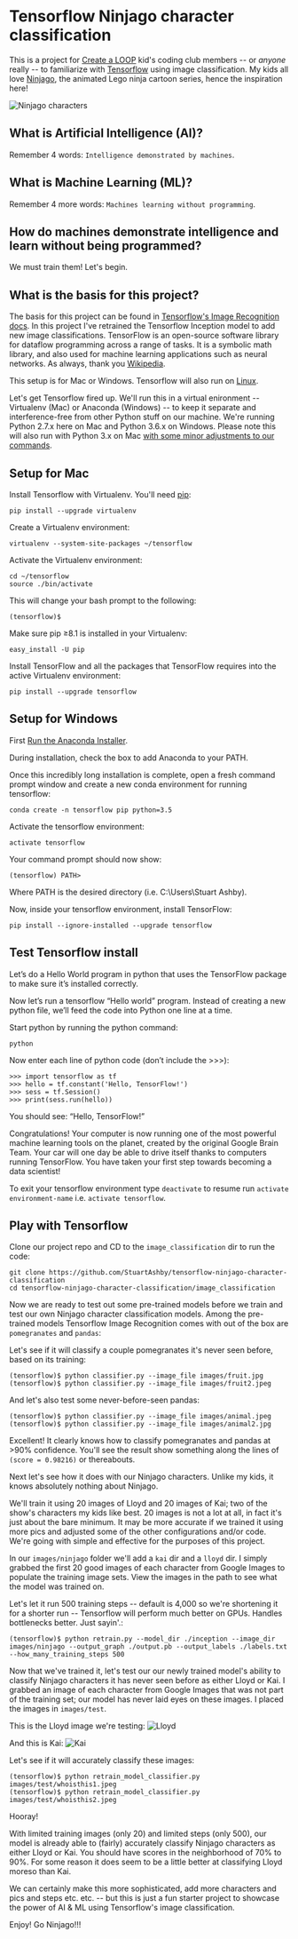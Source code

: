 # Tensorflow Ninjago character classification
This is a project for [Create a LOOP](https://createaloop.org/) kid's coding club members -- or *anyone* really -- to familiarize with [Tensorflow](https://www.tensorflow.org/) using image classification. My kids all love [Ninjago](https://en.wikipedia.org/wiki/Lego_Ninjago), the animated Lego ninja cartoon series, hence the inspiration here!

![Ninjago characters](https://www.sky.com/assets2/lego-ninjago-masters-of-spinjitzu-tile-bd99b78c.jpg)

## What is Artificial Intelligence (AI)?
Remember 4 words: ```Intelligence demonstrated by machines```.

## What is Machine Learning (ML)?
Remember 4 more words: ```Machines learning without programming```.

## How do machines demonstrate intelligence and learn without being programmed?
We must train them! Let's begin.

## What is the basis for this project?
The basis for this project can be found in [Tensorflow's Image Recognition docs](https://www.tensorflow.org/tutorials/image_recognition). In this project I've retrained the Tensorflow Inception model to add new image classifications. TensorFlow is an open-source software library for dataflow programming across a range of tasks. It is a symbolic math library, and also used for machine learning applications such as neural networks. As always, thank you [Wikipedia](https://en.wikipedia.org/wiki/TensorFlow).

This setup is for Mac or Windows. Tensorflow will also run on [Linux](https://www.tensorflow.org/install/install_linux). 

Let's get Tensorflow fired up. We'll run this in a virtual enironment -- Virtualenv (Mac) or Anaconda (Windows) -- to keep it separate and interference-free from other Python stuff on our machine. We're running Python 2.7.x here on Mac and Python 3.6.x on Windows. Please note this will also run with Python 3.x on Mac [with some minor adjustments to our commands](https://www.tensorflow.org/install/install_mac).

## Setup for Mac
Install Tensorflow with Virtualenv. You'll need [pip](https://pip.pypa.io/en/stable/installing/):
```
pip install --upgrade virtualenv
```

Create a Virtualenv environment:
```
virtualenv --system-site-packages ~/tensorflow
```

Activate the Virtualenv environment:
```
cd ~/tensorflow
source ./bin/activate
```

This will change your bash prompt to the following:
```
(tensorflow)$ 
```

Make sure pip ≥8.1 is installed in your Virtualenv:
```
easy_install -U pip
```

Install TensorFlow and all the packages that TensorFlow requires into the active Virtualenv environment:
```
pip install --upgrade tensorflow
```

## Setup for Windows
First [Run the Anaconda Installer](https://repo.continuum.io/archive/Anaconda3-5.0.1-Windows-x86_64.exe).

During installation, check the box to add Anaconda to your PATH.

Once this incredibly long installation is complete, open a fresh command prompt window and create a new conda environment for running tensorflow:
```
conda create -n tensorflow pip python=3.5
```
Activate the tensorflow environment:

```
activate tensorflow
```

Your command prompt should now show:
```
(tensorflow) PATH>
```

Where PATH is the desired directory (i.e. C:\Users\Stuart Ashby).

Now, inside your tensorflow environment, install TensorFlow:
```
pip install --ignore-installed --upgrade tensorflow
```

## Test Tensorflow install
Let’s do a Hello World program in python that uses the TensorFlow package to make sure it’s installed correctly.

Now let’s run a tensorflow “Hello world” program. Instead of creating a new python file, we’ll feed the code into Python one line at a time.

Start python by running the python command:
```
python
```
Now enter each line of python code (don’t include the >>>):
```
>>> import tensorflow as tf
>>> hello = tf.constant('Hello, TensorFlow!')
>>> sess = tf.Session()
>>> print(sess.run(hello))

```

You should see: “Hello, TensorFlow!” 

Congratulations! Your computer is now running one of the most powerful machine learning tools on the planet, created by the original Google Brain Team. Your car will one day be able to drive itself thanks to computers running TensorFlow. You have taken your first step towards becoming a data scientist!

To exit your tensorflow environment type ```deactivate``` to resume run ```activate environment-name``` i.e. ```activate tensorflow```.

## Play with Tensorflow

Clone our project repo and CD to the ```image_classification``` dir to run the code:
```
git clone https://github.com/StuartAshby/tensorflow-ninjago-character-classification
cd tensorflow-ninjago-character-classification/image_classification
```

Now we are ready to test out some pre-trained models before we train and test our own Ninjago character classification models. Among the pre-trained models Tensorflow Image Recognition comes with out of the box are ```pomegranates``` and ```pandas```:

Let's see if it will classify a couple pomegranates it's never seen before, based on its training:
```
(tensorflow)$ python classifier.py --image_file images/fruit.jpg
(tensorflow)$ python classifier.py --image_file images/fruit2.jpeg
```

And let's also test some never-before-seen pandas:
```
(tensorflow)$ python classifier.py --image_file images/animal.jpeg
(tensorflow)$ python classifier.py --image_file images/animal2.jpg
```

Excellent! It clearly knows how to classify pomegranates and pandas at >90% confidence. You'll see the result show something along the lines of ```(score = 0.98216)``` or thereabouts.

Next let's see how it does with our Ninjago characters. Unlike my kids, it knows absolutely nothing about Ninjago. 

We'll train it using 20 images of Lloyd and 20 images of Kai; two of the show's characters my kids like best. 20 images is not a lot at all, in fact it's just about the bare minimum. It may be more accurate if we trained it using more pics and adjusted some of the other configurations and/or code. We're going with simple and effective for the purposes of this project.

In our ```images/ninjago``` folder we'll add a ```kai``` dir and a ```lloyd``` dir. I simply grabbed the first 20 good images of each character from Google Images to populate the training image sets. View the images in the path to see what the model was trained on.

Let's let it run 500 training steps -- default is 4,000 so we're shortening it for a shorter run -- Tensorflow will perform much better on GPUs. Handles bottlenecks better. Just sayin'.:
```
(tensorflow)$ python retrain.py --model_dir ./inception --image_dir images/ninjago --output_graph ./output.pb --output_labels ./labels.txt --how_many_training_steps 500
```

Now that we've trained it, let's test our our newly trained model's ability to classify Ninjago characters it has never seen before as either Lloyd or Kai. I grabbed an image of each character from Google Images that was not part of the training set; our model has never laid eyes on these images. I placed the images in ```images/test```.

This is the Lloyd image we're testing:
![Lloyd](https://85toys.com/1593-thickbox_default/lego-ninjago-lloyd-original-minifigure-njo226-from-set-70596.jpg)

And this is Kai:
![Kai](https://c.76.my/Malaysia/lego-ninjago-kai-sleeveless-minifigure-legoland-1504-06-Legoland@9.jpg)

Let's see if it will accurately classify these images:
```
(tensorflow)$ python retrain_model_classifier.py images/test/whoisthis1.jpeg
(tensorflow)$ python retrain_model_classifier.py images/test/whoisthis2.jpeg
```

Hooray! 

With limited training images (only 20) and limited steps (only 500), our model is already able to (fairly) accurately classify Ninjago characters as either Lloyd or Kai. You should have scores in the neighborhood of 70% to 90%. For some reason it does seem to be a little better at classifying Lloyd moreso than Kai.

We can certainly make this more sophisticated, add more characters and pics and steps etc. etc. -- but this is just a fun starter project to showcase the power of AI & ML using Tensorflow's image classification. 

Enjoy! Go Ninjago!!!
